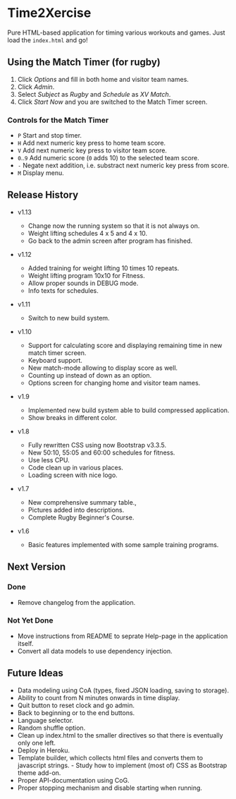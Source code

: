 # Time2Xercise

Pure HTML-based application for timing various workouts and games.
Just load the `index.html` and go!

## Using the Match Timer (for rugby)

1. Click *Options* and fill in both home and visitor team names.
2. Click *Admin*.
3. Select *Subject* as *Rugby* and *Schedule* as *XV Match*.
4. Click *Start Now* and you are switched to the Match Timer screen.

### Controls for the Match Timer

- `P` Start and stop timer.
- `H` Add next numeric key press to home team score.
- `V` Add next numeric key press to visitor team score.
- `0`..`9` Add numeric score (`0` adds 10) to the selected team score.
- `-` Negate next addition, i.e. substract next numeric key press from score.
- `M` Display menu.

## Release History

* v1.13
    - Change now the running system so that it is not always on.
    - Weight lifting schedules 4 x 5 and 4 x 10.
    - Go back to the admin screen after program has finished.
* v1.12
    - Added training for weight lifting 10 times 10 repeats.
    - Weight lifting program 10x10 for Fitness.
    - Allow proper sounds in DEBUG mode.
    - Info texts for schedules.

* v1.11
    - Switch to new build system.
* v1.10
    - Support for calculating score and displaying remaining time in new match timer screen.
    - Keyboard support.
    - New match-mode allowing to display score as well.
    - Counting up instead of down as an option.
    - Options screen for changing home and visitor team names.
* v1.9
    - Implemented new build system able to build compressed application.
    - Show breaks in different color.
* v1.8
    - Fully rewritten CSS using now Bootstrap v3.3.5.
    - New 50:10, 55:05 and 60:00 schedules for fitness.
    - Use less CPU.
    - Code clean up in various places.
    - Loading screen with nice logo.
* v1.7
    - New comprehensive summary table.,
    - Pictures added into descriptions.
    - Complete Rugby Beginner's Course.
* v1.6
    - Basic features implemented with some sample training programs.

## Next Version

### Done

- Remove changelog from the application.

### Not Yet Done

- Move instructions from README to seprate Help-page in the application itself.
- Convert all data models to use dependency injection.

## Future Ideas

- Data modeling using CoA (types, fixed JSON loading, saving to storage).
- Ability to count from N minutes onwards in time display.
- Quit button to reset clock and go admin.
- Back to beginning or to the end buttons.
- Language selector.
- Random shuffle option.
- Clean up index.html to the smaller directives so that there is eventually only one left.
- Deploy in Heroku.
- Template builder, which collects html files and converts them to javascript strings.
- Study how to implement (most of) CSS as Bootstrap theme add-on.
- Proper API-documentation using CoG.
- Proper stopping mechanism and disable starting when running.
